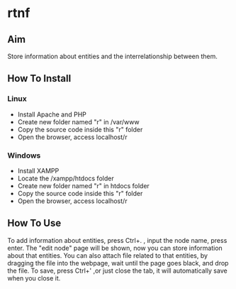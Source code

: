 # rtnf

## Aim
Store information about entities and the interrelationship between them. 

## How To Install
### Linux
* Install Apache and PHP
* Create new folder named "r" in /var/www
* Copy the source code inside this "r" folder
* Open the browser, access localhost/r
### Windows
* Install XAMPP
* Locate the /xampp/htdocs folder
* Create new folder named "r" in htdocs folder
* Copy the source code inside this "r" folder
* Open the browser, access localhost/r

## How To Use
To add information about entities, press Ctrl+. , input the node name, press enter. The "edit node" page will be shown, now you can store information about that entities. You can also attach file related to that entities, by dragging the file into the webpage, wait until the page goes black, and drop the file. To save, press Ctrl+' ,or just close the tab, it will automatically save when you close it. 


